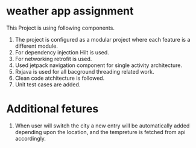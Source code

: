 # weather app assignment

This Project is using following components.

1) The project is configured as a modular project where each feature is a different module.
2) For dependency injection Hilt is used.
3) For networking retrofit is used.
4) Used jetpack navigation component for single activity architecture.
5) Rxjava is used for all bacground threading related work.
6) Clean code atchitecture is followed.
7) Unit test cases are added.

# Additional fetures
1) When user will switch the city a new entry will be automatically added depending upon the location, and the tempreture is fetched from api accordingly.

